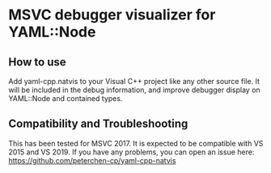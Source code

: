 # MSVC debugger visualizer for YAML::Node

## How to use
Add yaml-cpp.natvis to your Visual C++ project like any other source file.  It will be included in the debug information, and improve debugger display on YAML::Node and contained types.

## Compatibility and Troubleshooting

This has been tested for MSVC 2017. It is expected to be compatible with VS 2015 and VS 2019. If you have any problems, you can open an issue here: https://github.com/peterchen-cp/yaml-cpp-natvis
